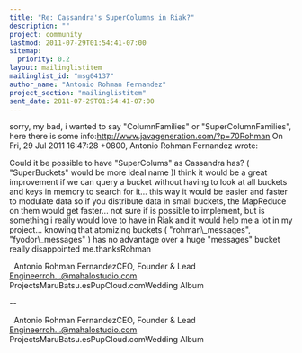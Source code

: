 ```yaml
---
title: "Re: Cassandra's SuperColumns in Riak?"
description: ""
project: community
lastmod: 2011-07-29T01:54:41-07:00
sitemap:
  priority: 0.2
layout: mailinglistitem
mailinglist_id: "msg04137"
author_name: "Antonio Rohman Fernandez"
project_section: "mailinglistitem"
sent_date: 2011-07-29T01:54:41-07:00
---
```



sorry, my bad, i wanted to say "ColumnFamilies" or "SuperColumnFamilies", here there is some info:http://www.javageneration.com/?p=70Rohman
On Fri, 29 Jul 2011 16:47:28 +0800, Antonio Rohman Fernandez wrote:

Could it be possible to have "SuperColums" as Cassandra has? ( "SuperBuckets" would be more ideal name )I think it would be a great improvement if we can query a bucket without having to look at all buckets and keys in memory to search for it... this way it would be easier and faster to modulate data so if you distribute data in small buckets, the MapReduce on them would get faster... not sure if is possible to implement, but is something i really would love to have in Riak and it would help me a lot in my project... knowing that atomizing buckets ( "rohman\\_messages", "fyodor\\_messages" ) has no advantage over a huge "messages" bucket really disappointed me.thanksRohman


 
Antonio Rohman FernandezCEO, Founder & Lead Engineerroh...@mahalostudio.com
 
ProjectsMaruBatsu.esPupCloud.comWedding Album


-- 

 
Antonio Rohman FernandezCEO, Founder & Lead Engineerroh...@mahalostudio.com
 
ProjectsMaruBatsu.esPupCloud.comWedding Album

